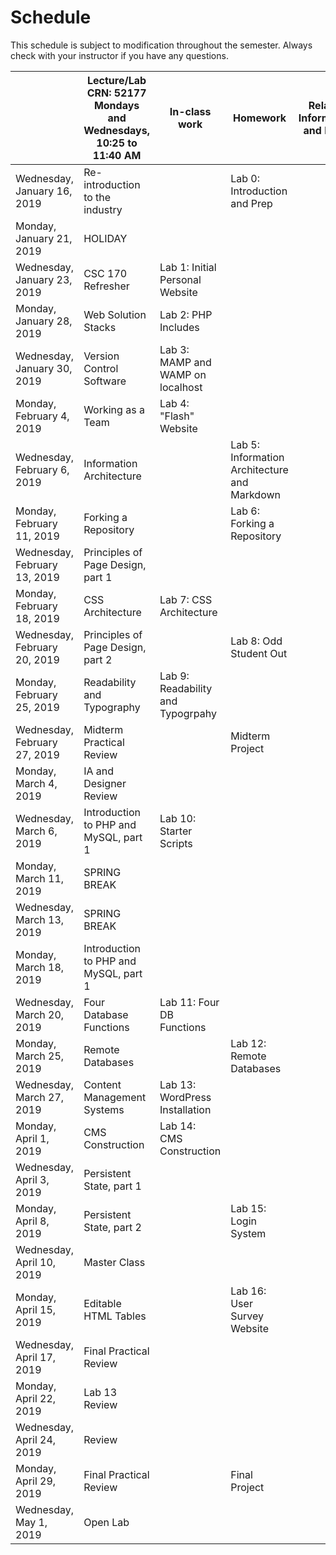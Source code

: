 # 		Schedule
This schedule is subject to modification throughout the semester. Always check with your instructor if you have any questions.

|                              | Lecture/Lab<br>CRN: 52177<br>**Mondays and Wednesdays, 10:25 to 11:40 AM** | In-class work                     | Homework                                     | Related Information and Links |
| ---------------------------- | ------------------------------------------------------------ | --------------------------------- | -------------------------------------------- | ----------------------------- |
| Wednesday, January 16, 2019  | Re-introduction to the industry                              |                                   | Lab 0: Introduction and Prep                 |                               |
| Monday, January 21, 2019     | HOLIDAY                                                      |                                   |                                              |                               |
| Wednesday, January 23, 2019  | CSC 170 Refresher                                            | Lab 1: Initial Personal Website   |                                              |                               |
| Monday, January 28, 2019     | Web Solution Stacks                                          | Lab 2: PHP Includes               |                                              |                               |
| Wednesday, January 30, 2019  | Version Control Software                                     | Lab 3: MAMP and WAMP on localhost |                                              |                               |
| Monday, February 4, 2019     | Working as a Team                                            | Lab 4: "Flash" Website            |                                              |                               |
| Wednesday, February 6, 2019  | Information Architecture                                     |                                   | Lab 5: Information Architecture and Markdown |                               |
| Monday, February 11, 2019    | Forking a Repository                                         |                                   | Lab 6: Forking a Repository                  |                               |
| Wednesday, February 13, 2019 | Principles of Page Design, part 1                            |                                   |                                              |                               |
| Monday, February 18, 2019    | CSS Architecture                                             | Lab 7: CSS Architecture           |                                              |                               |
| Wednesday, February 20, 2019 | Principles of Page Design, part 2                            |                                   | Lab 8: Odd Student Out                       |                               |
| Monday, February 25, 2019    | Readability and Typography                                   | Lab 9: Readability and Typogrpahy |                                              |                               |
| Wednesday, February 27, 2019 | Midterm Practical Review                                     |                                   | Midterm Project                              |                               |
| Monday, March 4, 2019        | IA and Designer Review                                       |                                   |                                              |                               |
| Wednesday, March 6, 2019     | Introduction to PHP and MySQL, part 1                        | Lab 10: Starter Scripts           |                                              |                               |
| Monday, March 11, 2019       | SPRING BREAK                                                 |                                   |                                              |                               |
| Wednesday, March 13, 2019    | SPRING BREAK                                                 |                                   |                                              |                               |
| Monday, March 18, 2019       | Introduction to PHP and MySQL, part 1                        |                                   |                                              |                               |
| Wednesday, March 20, 2019    | Four Database Functions                                      | Lab 11: Four DB Functions         |                                              |                               |
| Monday, March 25, 2019       | Remote Databases                                             |                                   | Lab 12: Remote Databases                     |                               |
| Wednesday, March 27, 2019    | Content Management Systems                                   | Lab 13: WordPress Installation    |                                              |                               |
| Monday, April 1, 2019        | CMS Construction                                             | Lab 14: CMS Construction          |                                              |                               |
| Wednesday, April 3, 2019     | Persistent State, part 1                                     |                                   |                                              |                               |
| Monday, April 8, 2019        | Persistent State, part 2                                     |                                   | Lab 15: Login System                         |                               |
| Wednesday, April 10, 2019    | Master Class                                                 |                                   |                                              |                               |
| Monday, April 15, 2019       | Editable HTML Tables                                         |                                   | Lab 16: User Survey Website                  |                               |
| Wednesday, April 17, 2019    | Final Practical Review                                       |                                   |                                              |                               |
| Monday, April 22, 2019       | Lab 13 Review                                                |                                   |                                              |                               |
| Wednesday, April 24, 2019    | Review                                                       |                                   |                                              |                               |
| Monday, April 29, 2019       | Final Practical Review                                       |                                   | Final Project                                |                               |
| Wednesday, May 1, 2019       | Open Lab                                                     |                                   |                                              |                               |
